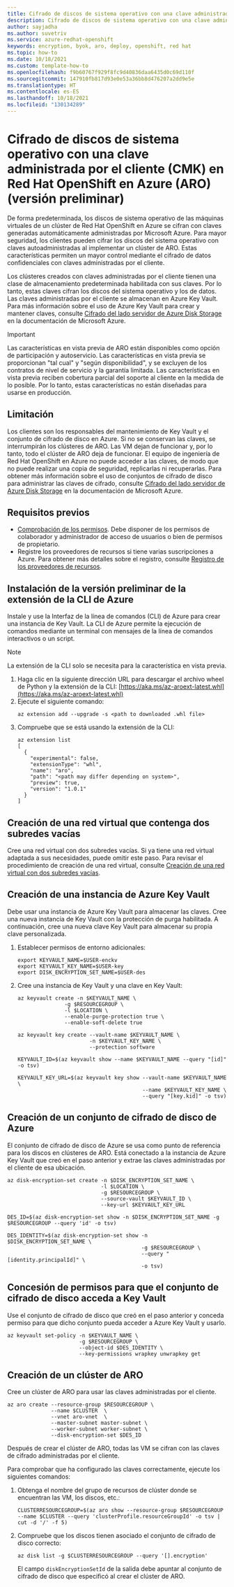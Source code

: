 ```yaml
---
title: Cifrado de discos de sistema operativo con una clave administrada por el cliente (CMK) en Red Hat OpenShift en Azure (ARO)
description: Cifrado de discos de sistema operativo con una clave administrada por el cliente (CMK) en Red Hat OpenShift en Azure (ARO)
author: sayjadha
ms.author: suvetriv
ms.service: azure-redhat-openshift
keywords: encryption, byok, aro, deploy, openshift, red hat
ms.topic: how-to
ms.date: 10/18/2021
ms.custom: template-how-to
ms.openlocfilehash: f9b60767f929f8fc9d40836daa6435d0c69d110f
ms.sourcegitcommit: 147910fb817d93e0e53a36bb8d476207a2dd9e5e
ms.translationtype: HT
ms.contentlocale: es-ES
ms.lasthandoff: 10/18/2021
ms.locfileid: "130134289"
---
```

# <a name="encrypt-os-disks-with-a-customer-managed-key-cmk-on-azure-red-hat-openshift-aro-preview"></a>Cifrado de discos de sistema operativo con una clave administrada por el cliente (CMK) en Red Hat OpenShift en Azure (ARO) (versión preliminar)

De forma predeterminada, los discos de sistema operativo de las máquinas virtuales de un clúster de Red Hat OpenShift en Azure se cifran con claves generadas automáticamente administradas por Microsoft Azure. Para mayor seguridad, los clientes pueden cifrar los discos del sistema operativo con claves autoadministradas al implementar un clúster de ARO. Estas características permiten un mayor control mediante el cifrado de datos confidenciales con claves administradas por el cliente.

Los clústeres creados con claves administradas por el cliente tienen una clase de almacenamiento predeterminada habilitada con sus claves. Por lo tanto, estas claves cifran los discos del sistema operativo y los de datos. Las claves administradas por el cliente se almacenan en Azure Key Vault. Para más información sobre el uso de Azure Key Vault para crear y mantener claves, consulte [Cifrado del lado servidor de Azure Disk Storage](../key-vault/general/basic-concepts.md) en la documentación de Microsoft Azure.

> [!IMPORTANT]
> Las características en vista previa de ARO están disponibles como opción de participación y autoservicio. Las características en vista previa se proporcionan "tal cual" y "según disponibilidad", y se excluyen de los contratos de nivel de servicio y la garantía limitada. Las características en vista previa reciben cobertura parcial del soporte al cliente en la medida de lo posible. Por lo tanto, estas características no están diseñadas para usarse en producción.

## <a name="limitation"></a>Limitación
Los clientes son los responsables del mantenimiento de Key Vault y el conjunto de cifrado de disco en Azure. Si no se conservan las claves, se interrumpirán los clústeres de ARO. Las VM dejan de funcionar y, por lo tanto, todo el clúster de ARO deja de funcionar. El equipo de ingeniería de Red Hat OpenShift en Azure no puede acceder a las claves, de modo que no puede realizar una copia de seguridad, replicarlas ni recuperarlas. Para obtener más información sobre el uso de conjuntos de cifrado de disco para administrar las claves de cifrado, consulte [Cifrado del lado servidor de Azure Disk Storage](../virtual-machines/disk-encryption.md) en la documentación de Microsoft Azure.

## <a name="prerequisites"></a>Requisitos previos
* [Comprobación de los permisos](tutorial-create-cluster.md#verify-your-permissions). Debe disponer de los permisos de colaborador y administrador de acceso de usuarios o bien de permisos de propietario.
* Registre los proveedores de recursos si tiene varias suscripciones a Azure. Para obtener más detalles sobre el registro, consulte [Registro de los proveedores de recursos](tutorial-create-cluster.md#register-the-resource-providers).

## <a name="install-the-preview-azure-cli-extension"></a>Instalación de la versión preliminar de la extensión de la CLI de Azure
Instale y use la Interfaz de la línea de comandos (CLI) de Azure para crear una instancia de Key Vault. La CLI de Azure permite la ejecución de comandos mediante un terminal con mensajes de la línea de comandos interactivos o un script.
> [!NOTE]
> La extensión de la CLI solo se necesita para la característica en vista previa.

1. Haga clic en la siguiente dirección URL para descargar el archivo wheel de Python y la extensión de la CLI: [https://aka.ms/az-aroext-latest.whl](https://aka.ms/az-aroext-latest.whl)
1. Ejecute el siguiente comando:
    ```azurecli-interactive
    az extension add --upgrade -s <path to downloaded .whl file>
    ```
1. Compruebe que se está usando la extensión de la CLI:
    ```azurecli-interactive
    az extension list
    [
      {
        "experimental": false,
        "extensionType": "whl",
        "name": "aro",
        "path": "<path may differ depending on system>",
        "preview": true,
        "version": "1.0.1"
      }
    ]
    ```

## <a name="create-a-virtual-network-containing-two-empty-subnets"></a>Creación de una red virtual que contenga dos subredes vacías
Cree una red virtual con dos subredes vacías. Si ya tiene una red virtual adaptada a sus necesidades, puede omitir este paso. Para revisar el procedimiento de creación de una red virtual, consulte [Creación de una red virtual con dos subredes vacías](tutorial-create-cluster.md#create-a-virtual-network-containing-two-empty-subnets).

## <a name="create-an-azure-key-vault-instance"></a>Creación de una instancia de Azure Key Vault
Debe usar una instancia de Azure Key Vault para almacenar las claves. Cree una nueva instancia de Key Vault con la protección de purga habilitada. A continuación, cree una nueva clave Key Vault para almacenar su propia clave personalizada.
1. Establecer permisos de entorno adicionales:
    ```
    export KEYVAULT_NAME=$USER-enckv
    export KEYVAULT_KEY_NAME=$USER-key
    export DISK_ENCRYPTION_SET_NAME=$USER-des
    ```
1. Cree una instancia de Key Vault y una clave en Key Vault:
    ```azurecli-interactive
    az keyvault create -n $KEYVAULT_NAME \
                   -g $RESOURCEGROUP \
                   -l $LOCATION \
                   --enable-purge-protection true \
                   --enable-soft-delete true

    az keyvault key create --vault-name $KEYVAULT_NAME \
                           -n $KEYVAULT_KEY_NAME \
                           --protection software

    KEYVAULT_ID=$(az keyvault show --name $KEYVAULT_NAME --query "[id]" -o tsv)

    KEYVAULT_KEY_URL=$(az keyvault key show --vault-name $KEYVAULT_NAME \
                                            --name $KEYVAULT_KEY_NAME \
                                            --query "[key.kid]" -o tsv)
    ```

## <a name="create-an-azure-disk-encryption-set"></a>Creación de un conjunto de cifrado de disco de Azure
El conjunto de cifrado de disco de Azure se usa como punto de referencia para los discos en clústeres de ARO. Está conectado a la instancia de Azure Key Vault que creó en el paso anterior y extrae las claves administradas por el cliente de esa ubicación.
```azurecli-interactive
az disk-encryption-set create -n $DISK_ENCRYPTION_SET_NAME \
                              -l $LOCATION \
                              -g $RESOURCEGROUP \
                              --source-vault $KEYVAULT_ID \
                              --key-url $KEYVAULT_KEY_URL

DES_ID=$(az disk-encryption-set show -n $DISK_ENCRYPTION_SET_NAME -g $RESOURCEGROUP --query 'id' -o tsv)

DES_IDENTITY=$(az disk-encryption-set show -n $DISK_ENCRYPTION_SET_NAME \
                                           -g $RESOURCEGROUP \
                                           --query "[identity.principalId]" \
                                           -o tsv)
```

## <a name="grant-permissions-for-the-disk-encryption-set-to-access-the-key-vault"></a>Concesión de permisos para que el conjunto de cifrado de disco acceda a Key Vault
Use el conjunto de cifrado de disco que creó en el paso anterior y conceda permiso para que dicho conjunto pueda acceder a Azure Key Vault y usarlo.
```azurecli-interactive
az keyvault set-policy -n $KEYVAULT_NAME \
                       -g $RESOURCEGROUP \
                       --object-id $DES_IDENTITY \
                       --key-permissions wrapkey unwrapkey get
```

## <a name="create-an-aro-cluster"></a>Creación de un clúster de ARO
Cree un clúster de ARO para usar las claves administradas por el cliente.
```azurecli-interactive
az aro create --resource-group $RESOURCEGROUP \
              --name $CLUSTER  \
              --vnet aro-vnet  \
              --master-subnet master-subnet \
              --worker-subnet worker-subnet \
              --disk-encryption-set $DES_ID
```
Después de crear el clúster de ARO, todas las VM se cifran con las claves de cifrado administradas por el cliente.

Para comprobar que ha configurado las claves correctamente, ejecute los siguientes comandos:
1. Obtenga el nombre del grupo de recursos de clúster donde se encuentran las VM, los discos, etc.:
    ```azurecli-interactive
    CLUSTERRESOURCEGROUP=$(az aro show --resource-group $RESOURCEGROUP --name $CLUSTER --query 'clusterProfile.resourceGroupId' -o tsv | cut -d '/' -f 5)
    ```
2. Compruebe que los discos tienen asociado el conjunto de cifrado de disco correcto:
    ```azurecli-interactive
    az disk list -g $CLUSTERRESOURCEGROUP --query '[].encryption'
    ```
    El campo `diskEncryptionSetId` de la salida debe apuntar al conjunto de cifrado de disco que especificó al crear el clúster de ARO.
